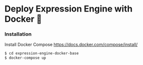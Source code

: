 # Deploy Expression Engine with Docker 🐳

### Installation

Install Docker Compose https://docs.docker.com/compose/install/

```sh
$ cd expression-engine-docker-base
$ docker-compose up
```
